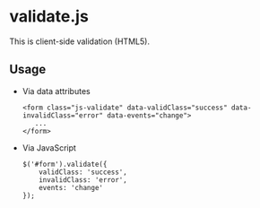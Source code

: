 validate.js
=====================

This is client-side validation (HTML5).

Usage
---------------------

- Via data attributes

    ```
    <form class="js-validate" data-validClass="success" data-invalidClass="error" data-events="change">
       ...
    </form>
    ```

- Via JavaScript

    ```
    $('#form').validate({
        validClass: 'success',
        invalidClass: 'error',
        events: 'change'
    });
    ```